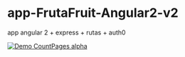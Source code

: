 # app-FrutaFruit-Angular2-v2
app angular 2 + express + rutas + auth0


[![Demo CountPages alpha](https://share.gifyoutube.com/KzB6Gb.gif)](https://www.youtube.com/watch?v=tjyIqIOivVM)
